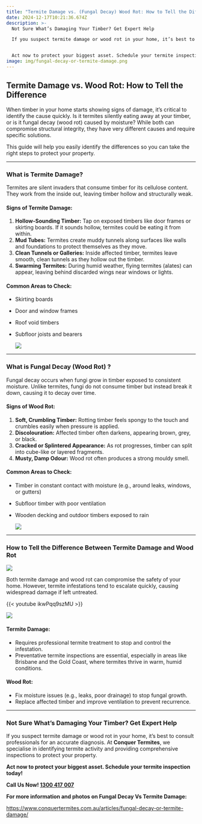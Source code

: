 ```yaml
---
title: "Termite Damage vs. (Fungal Decay) Wood Rot: How to Tell the Difference"
date: 2024-12-17T10:21:36.674Z
description: >-
  Not Sure What’s Damaging Your Timber? Get Expert Help

  If you suspect termite damage or wood rot in your home, it’s best to consult professionals for an accurate diagnosis. At Conquer Termites, we specialise in identifying termite activity and providing comprehensive inspections to protect your property.


  Act now to protect your biggest asset. Schedule your termite inspection today!
image: img/fungal-decay-or-termite-damage.png
---
```

## **Termite Damage vs. Wood Rot: How to Tell the Difference**

When timber in your home starts showing signs of damage, it’s critical to identify the cause quickly. Is it termites silently eating away at your timber, or is it fungal decay (wood rot) caused by moisture? While both can compromise structural integrity, they have very different causes and require specific solutions.

This guide will help you easily identify the differences so you can take the right steps to protect your property.

- - -

### **What is Termite Damage?**

Termites are silent invaders that consume timber for its cellulose content. They work from the inside out, leaving timber hollow and structurally weak.

#### **Signs of Termite Damage:**

1. **Hollow-Sounding Timber:** Tap on exposed timbers like door frames or skirting boards. If it sounds hollow, termites could be eating it from within.
2. **Mud Tubes:** Termites create muddy tunnels along surfaces like walls and foundations to protect themselves as they move.
3. **Clean Tunnels or Galleries:** Inside affected timber, termites leave smooth, clean tunnels as they hollow out the timber.
4. **Swarming Termites:** During humid weather, flying termites (alates) can appear, leaving behind discarded wings near windows or lights.

#### **Common Areas to Check:**

* Skirting boards
* Door and window frames
* Roof void timbers
* Subfloor joists and bearers

  ![](img/termite-damage.png)

- - -

### **What is Fungal Decay (Wood Rot) ?**

Fungal decay occurs when fungi grow in timber exposed to consistent moisture. Unlike termites, fungi do not consume timber but instead break it down, causing it to decay over time.

#### **Signs of Wood Rot:**

1. **Soft, Crumbling Timber:** Rotting timber feels spongy to the touch and crumbles easily when pressure is applied.
2. **Discolouration:** Affected timber often darkens, appearing brown, grey, or black.
3. **Cracked or Splintered Appearance:** As rot progresses, timber can split into cube-like or layered fragments.
4. **Musty, Damp Odour:** Wood rot often produces a strong mouldy smell.

#### **Common Areas to Check:**

* Timber in constant contact with moisture (e.g., around leaks, windows, or gutters)
* Subfloor timber with poor ventilation
* Wooden decking and outdoor timbers exposed to rain

  ![](img/fungal-decay-on-handrails.png)

- - -

### **How to Tell the Difference Between Termite Damage and Wood Rot**



![](img/wood-rot-fungal-decay-.png)

Both termite damage and wood rot can compromise the safety of your home. However, termite infestations tend to escalate quickly, causing widespread damage if left untreated.

{{< youtube ikwPqq9szMU >}}

![](img/fungal-decay-or-termite-damage.png)

#### **Termite Damage:**

* Requires professional termite treatment to stop and control the infestation.
* Preventative termite inspections are essential, especially in areas like Brisbane and the Gold Coast, where termites thrive in warm, humid conditions.

#### **Wood Rot:**

* Fix moisture issues (e.g., leaks, poor drainage) to stop fungal growth.
* Replace affected timber and improve ventilation to prevent recurrence.

- - -

### **Not Sure What’s Damaging Your Timber? Get Expert Help**

If you suspect termite damage or wood rot in your home, it’s best to consult professionals for an accurate diagnosis. At **Conquer Termites**, we specialise in identifying termite activity and providing comprehensive inspections to protect your property.

**Act now to protect your biggest asset. Schedule your termite inspection today!**



**Call Us Now! [1300 417 007](tel:1300417007)**

**For more information and photos on Fungal Decay Vs Termite Damage:** 

<https://www.conquertermites.com.au/articles/fungal-decay-or-termite-damage/>